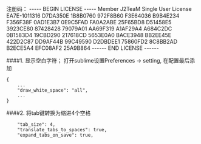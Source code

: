 注册码：
----- BEGIN LICENSE -----
Member J2TeaM
Single User License
EA7E-1011316
D7DA350E 1B8B0760 972F8B60 F3E64036
B9B4E234 F356F38F 0AD1E3B7 0E9C5FAD
FA0A2ABE 25F65BD8 D51458E5 3923CE80
87428428 79079A01 AA69F319 A1AF29A4
A684C2DC 0B1583D4 19CBD290 217618CD
5653E0A0 BACE3948 BB2EE45E 422D2C87
DD9AF44B 99C49590 D2DBDEE1 75860FD2
8C8BB2AD B2ECE5A4 EFC08AF2 25A9B864
------ END LICENSE ------​


####1. 显示空白字符；
打开sublime设置Preferences -> setting, 在配置最后添加
```
{
    ...
    "draw_white_space": "all",
    ...
}
```


####2. 将tab键转换为缩进4个空格
```
    "tab_size": 4,
    "translate_tabs_to_spaces": true,
    "expand_tabs_on_save": true,
```
